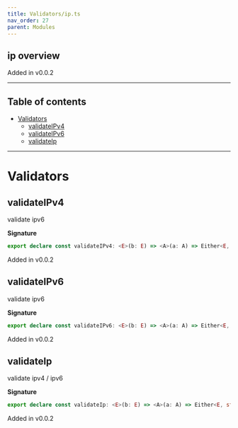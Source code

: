 ```yaml
---
title: Validators/ip.ts
nav_order: 27
parent: Modules
---
```


## ip overview

Added in v0.0.2

---

<h2 class="text-delta">Table of contents</h2>

- [Validators](#validators)
  - [validateIPv4](#validateipv4)
  - [validateIPv6](#validateipv6)
  - [validateIp](#validateip)

---

# Validators

## validateIPv4

validate ipv6

**Signature**

```ts
export declare const validateIPv4: <E>(b: E) => <A>(a: A) => Either<E, string>
```

Added in v0.0.2

## validateIPv6

validate ipv6

**Signature**

```ts
export declare const validateIPv6: <E>(b: E) => <A>(a: A) => Either<E, string>
```

Added in v0.0.2

## validateIp

validate ipv4 / ipv6

**Signature**

```ts
export declare const validateIp: <E>(b: E) => <A>(a: A) => Either<E, string>
```

Added in v0.0.2
